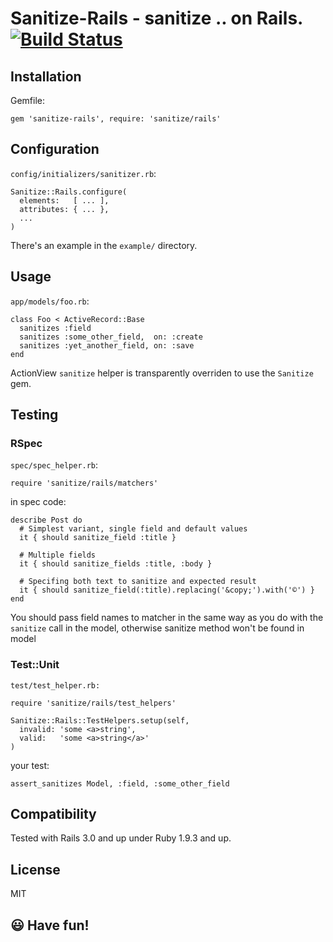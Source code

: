 # Sanitize-Rails - sanitize .. on Rails. [![Build Status](https://travis-ci.org/vjt/sanitize-rails.png)](https://travis-ci.org/vjt/sanitize-rails)

## Installation

Gemfile:

    gem 'sanitize-rails', require: 'sanitize/rails'

## Configuration

`config/initializers/sanitizer.rb`:

    Sanitize::Rails.configure(
      elements:   [ ... ],
      attributes: { ... },
      ...
    )

There's an example in the `example/` directory.

## Usage

`app/models/foo.rb`:

    class Foo < ActiveRecord::Base
      sanitizes :field
      sanitizes :some_other_field,  on: :create
      sanitizes :yet_another_field, on: :save
    end

ActionView `sanitize` helper is transparently overriden to use the `Sanitize`
gem.

## Testing

### RSpec

`spec/spec_helper.rb`:

    require 'sanitize/rails/matchers'

in spec code:

    describe Post do
      # Simplest variant, single field and default values
      it { should sanitize_field :title }

      # Multiple fields
      it { should sanitize_fields :title, :body }

      # Specifing both text to sanitize and expected result
      it { should sanitize_field(:title).replacing('&copy;').with('©') }
    end

You should pass field names to matcher in the same way as you do with the
`sanitize` call in the model, otherwise sanitize method won't be found in
model

### Test::Unit

`test/test_helper.rb:`

    require 'sanitize/rails/test_helpers'

    Sanitize::Rails::TestHelpers.setup(self,
      invalid: 'some <a>string',
      valid:   'some <a>string</a>'
    )

your test:

    assert_sanitizes Model, :field, :some_other_field

## Compatibility

Tested with Rails 3.0 and up under Ruby 1.9.3 and up.

## License

MIT

## :smiley: Have fun!
